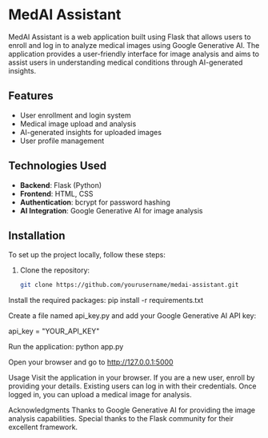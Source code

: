 # MedAI Assistant

MedAI Assistant is a web application built using Flask that allows users to enroll and log in to analyze medical images using Google Generative AI. The application provides a user-friendly interface for image analysis and aims to assist users in understanding medical conditions through AI-generated insights.

## Features

- User enrollment and login system
- Medical image upload and analysis
- AI-generated insights for uploaded images
- User profile management

## Technologies Used

- **Backend**: Flask (Python)
- **Frontend**: HTML, CSS
- **Authentication**: bcrypt for password hashing
- **AI Integration**: Google Generative AI for image analysis

## Installation

To set up the project locally, follow these steps:

1. Clone the repository:
   ```bash
   git clone https://github.com/yourusername/medai-assistant.git
   
Install the required packages:
pip install -r requirements.txt

Create a file named api_key.py and add your Google Generative AI API key:

api_key = "YOUR_API_KEY"

Run the application:
python app.py

Open your browser and go to http://127.0.0.1:5000

Usage
Visit the application in your browser.
If you are a new user, enroll by providing your details.
Existing users can log in with their credentials.
Once logged in, you can upload a medical image for analysis.

Acknowledgments
Thanks to Google Generative AI for providing the image analysis capabilities.
Special thanks to the Flask community for their excellent framework.

